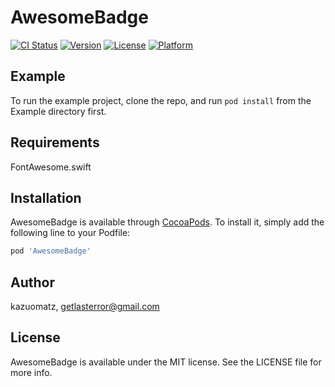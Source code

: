 # AwesomeBadge

[![CI Status](https://img.shields.io/travis/kazuomatz/AwesomeBadge.svg?style=flat)](https://travis-ci.org/kazuomatz/AwesomeBadge)
[![Version](https://img.shields.io/cocoapods/v/AwesomeBadge.svg?style=flat)](https://cocoapods.org/pods/AwesomeBadge)
[![License](https://img.shields.io/cocoapods/l/AwesomeBadge.svg?style=flat)](https://cocoapods.org/pods/AwesomeBadge)
[![Platform](https://img.shields.io/cocoapods/p/AwesomeBadge.svg?style=flat)](https://cocoapods.org/pods/AwesomeBadge)

## Example

To run the example project, clone the repo, and run `pod install` from the Example directory first.

## Requirements

FontAwesome.swift

## Installation

AwesomeBadge is available through [CocoaPods](https://cocoapods.org). To install
it, simply add the following line to your Podfile:

```ruby
pod 'AwesomeBadge'
```

## Author

kazuomatz, getlasterror@gmail.com

## License

AwesomeBadge is available under the MIT license. See the LICENSE file for more info.
